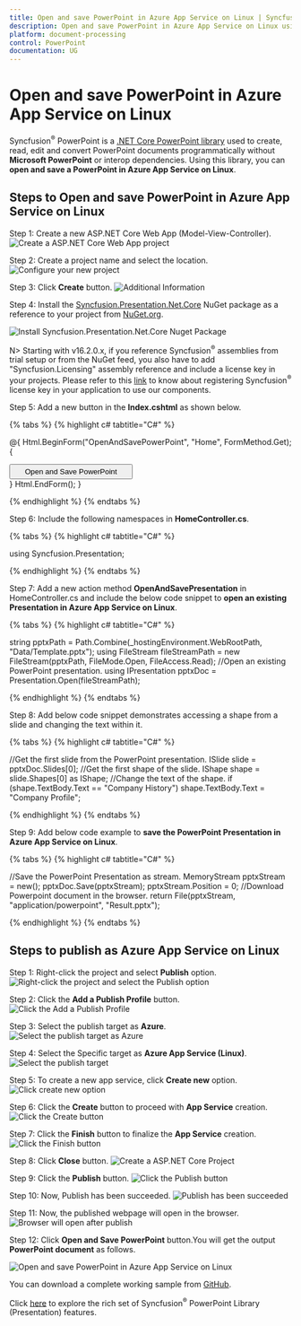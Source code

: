 ```yaml
---
title: Open and save PowerPoint in Azure App Service on Linux | Syncfusion<sup>®</sup>
description: Open and save PowerPoint in Azure App Service on Linux using .NET Core PowerPoint library (Presentation) without Microsoft PowerPoint or interop dependencies.
platform: document-processing
control: PowerPoint
documentation: UG
---
```


# Open and save PowerPoint in Azure App Service on Linux

Syncfusion<sup>®</sup> PowerPoint is a [.NET Core PowerPoint library](https://www.syncfusion.com/document-processing/powerpoint-framework/net-core) used to create, read, edit and convert PowerPoint documents programmatically without **Microsoft PowerPoint** or interop dependencies. Using this library, you can **open and save a PowerPoint in Azure App Service on Linux**.

## Steps to Open and save PowerPoint in Azure App Service on Linux

Step 1: Create a new ASP.NET Core Web App (Model-View-Controller).
![Create a ASP.NET Core Web App project](Azure-Images/App-Service-Linux/Create-PowerPoint-Presentation-to-PDF.png)

Step 2: Create a project name and select the location.
![Configure your new project](Azure-Images/App-Service-Windows/Configure-Open-and-Save-PowerPoint-Presentation.png)

Step 3: Click **Create** button.
![Additional Information](Azure-Images/App-Service-Linux/Additional_Information_PowerPoint_Presentation_to_PDF.png)

Step 4: Install the [Syncfusion.Presentation.Net.Core](https://www.nuget.org/packages/Syncfusion.Presentation.Net.Core) NuGet package as a reference to your project from [NuGet.org](https://www.nuget.org/).

![Install Syncfusion.Presentation.Net.Core Nuget Package](Azure-Images/App-Service-Windows/Nuget-Package-Create-PowerPoint-Presentation.png)

N> Starting with v16.2.0.x, if you reference Syncfusion<sup>®</sup> assemblies from trial setup or from the NuGet feed, you also have to add "Syncfusion.Licensing" assembly reference and include a license key in your projects. Please refer to this [link](https://help.syncfusion.com/common/essential-studio/licensing/overview) to know about registering Syncfusion<sup>®</sup> license key in your application to use our components.

Step 5: Add a new button in the **Index.cshtml** as shown below.

{% tabs %}
{% highlight c# tabtitle="C#" %}

@{
    Html.BeginForm("OpenAndSavePowerPoint", "Home", FormMethod.Get);
    {
        <div>
            <input type="submit" value="Open and Save PowerPoint" style="width:220px;height:27px" />
        </div>
    }
    Html.EndForm();
}

{% endhighlight %}
{% endtabs %}

Step 6: Include the following namespaces in **HomeController.cs**.

{% tabs %}
{% highlight c# tabtitle="C#" %}

using Syncfusion.Presentation;

{% endhighlight %}
{% endtabs %}

Step 7: Add a new action method **OpenAndSavePresentation** in HomeController.cs and include the below code snippet to **open an existing Presentation in Azure App Service on Linux**.

{% tabs %}
{% highlight c# tabtitle="C#" %}

string pptxPath = Path.Combine(_hostingEnvironment.WebRootPath, "Data/Template.pptx");
using FileStream fileStreamPath = new FileStream(pptxPath, FileMode.Open, FileAccess.Read);
//Open an existing PowerPoint presentation.
using IPresentation pptxDoc = Presentation.Open(fileStreamPath);

{% endhighlight %}
{% endtabs %}

Step 8: Add below code snippet demonstrates accessing a shape from a slide and changing the text within it.

{% tabs %}
{% highlight c# tabtitle="C#" %}

//Get the first slide from the PowerPoint presentation.
ISlide slide = pptxDoc.Slides[0];
//Get the first shape of the slide.
IShape shape = slide.Shapes[0] as IShape;
//Change the text of the shape.
if (shape.TextBody.Text == "Company History")
    shape.TextBody.Text = "Company Profile";

{% endhighlight %}
{% endtabs %}

Step 9: Add below code example to **save the PowerPoint Presentation in Azure App Service on Linux**.

{% tabs %}
{% highlight c# tabtitle="C#" %}

//Save the PowerPoint Presentation as stream.
MemoryStream pptxStream = new();
pptxDoc.Save(pptxStream);
pptxStream.Position = 0;
//Download Powerpoint document in the browser.
return File(pptxStream, "application/powerpoint", "Result.pptx");

{% endhighlight %}
{% endtabs %}

## Steps to publish as Azure App Service on Linux

Step 1: Right-click the project and select **Publish** option.
![Right-click the project and select the Publish option](Azure-Images/App-Service-Windows/Publish-Create-PowerPoint-Presentation.png)

Step 2: Click the **Add a Publish Profile** button.
![Click the Add a Publish Profile](Azure-Images/App-Service-Linux/Publish_Profile_PowerPoint_Presentation_to_PDF.png)

Step 3: Select the publish target as **Azure**.
![Select the publish target as Azure](Azure-Images/App-Service-Linux/Publish_Target_PowerPoint_Presentation_to_PDF.png)

Step 4: Select the Specific target as **Azure App Service (Linux)**.
![Select the publish target](Azure-Images/App-Service-Linux/Specific_Target_PowerPoint_Presentation_to_PDF.png)

Step 5: To create a new app service, click **Create new** option.
![Click create new option](Azure-Images/App-Service-Windows/App-Service-Create-PowerPoint-Presentation.png)

Step 6: Click the **Create** button to proceed with **App Service** creation.
![Click the Create button](Azure-Images/App-Service-Linux/Hosting-Open-and-Save-PowerPoint-Presentation.png)

Step 7: Click the **Finish** button to finalize the **App Service** creation.
![Click the Finish button](Azure-Images/App-Service-Linux/App-Service-Publish-Open-and-Save-PowerPoint-Presentation.png)

Step 8: Click **Close** button.
![Create a ASP.NET Core Project](Azure-Images/App-Service-Linux/Finish-Open-and-Save-PowerPoint-Presentation.png)

Step 9: Click the **Publish** button.
![Click the Publish button](Azure-Images/App-Service-Linux/Before-Publish-Open-and-Save-PowerPoint-Presentation.png)

Step 10: Now, Publish has been succeeded.
![Publish has been succeeded](Azure-Images/App-Service-Linux/After-Publish-Open-and-Save-PowerPoint-Presentation.png)

Step 11: Now, the published webpage will open in the browser. 
![Browser will open after publish](Azure-Images/App-Service-Windows/Browser-Open-and-Save-PowerPoint-Presentation.png)

Step 12: Click **Open and Save PowerPoint** button.You will get the output **PowerPoint document** as follows.

![Open and save PowerPoint in Azure App Service on Linux](Workingwith-Core/Open-and-Save-output-image.png)

You can download a complete working sample from [GitHub](https://github.com/SyncfusionExamples/PowerPoint-Examples/tree/master/Read-and-save-PowerPoint-presentation/Open-and-save-PowerPoint/Azure/Azure_App_Service).

Click [here](https://www.syncfusion.com/document-processing/powerpoint-framework/net-core) to explore the rich set of Syncfusion<sup>®</sup> PowerPoint Library (Presentation) features. 


